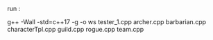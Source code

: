 run :

g++ -Wall -std=c++17 -g -o ws tester_1.cpp archer.cpp barbarian.cpp characterTpl.cpp guild.cpp rogue.cpp team.cpp
